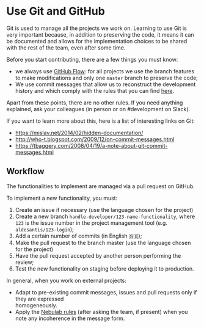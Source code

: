 # Use Git and GitHub

Git is used to manage all the projects we work on. Learning to use
Git is very important because, in addition to preserving the code, it means it can be documented
and allows for the implementation choices to be shared with the rest of the team, even after some
time.

Before you start contributing, there are a few things you must know:

- we always use [GitHub Flow](https://guides.github.com/introduction/flow/):
for all projects we use the branch features to make modifications and only one
`master` branch to preserve the code;
- We use commit messages that allow us to reconstruct the development history 
and which comply with the rules that you can find [here](https://chris.beams.io/posts/git-commit/).

Apart from these points, there are no other rules. If you need anything explained,
ask your colleagues (in person or on #development on Slack).

If you want to learn more about this, here is a list of
interesting links on Git:

- https://mislav.net/2014/02/hidden-documentation/
- http://who-t.blogspot.com/2009/12/on-commit-messages.html
- https://tbaggery.com/2008/04/19/a-note-about-git-commit-messages.html

## Workflow

The functionalities to implement are managed via a pull request on GitHub.

To implement a new functionality, you must:

1. Create an issue if necessary (use the language chosen for the project)
2. Create a new branch `handle-developer/123-name-functionality`, where `123` is the issue number
   in the project management tool (e.g. `aldesantis/123-login`);
3. Add a certain number of commits (in English :gb:);
4. Make the pull request to the branch master (use the language chosen for the project)
5. Have the pull request accepted by another person performing the review;
6. Test the new functionality on staging before deploying it to production.

In general, when you work on external projects:

- Adapt to pre-existing commit messages, issues and pull requests only if they are expressed  
  homogeneously. 
- Apply the [Nebulab rules](https://github.com/nebulab/playbook/blob/master/sviluppo/usare-git.md#messaggi-di-commit) 
  (after asking the team, if present) when you note any incoherence in the message form.

